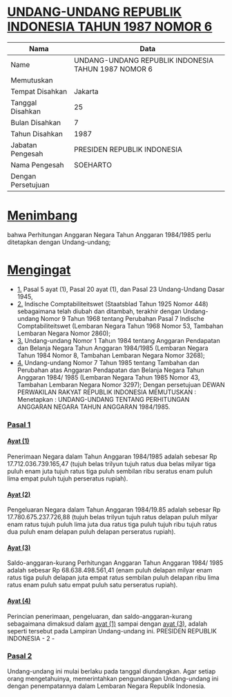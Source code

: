 # [UNDANG-UNDANG REPUBLIK INDONESIA TAHUN 1987 NOMOR 6](http://example.org/legal/document/uu/1987/6)

| Nama | Data |
| ------ | ----- |
|Name|UNDANG-UNDANG REPUBLIK INDONESIA TAHUN 1987 NOMOR 6|
|Memutuskan||
|Tempat Disahkan|Jakarta|
|Tanggal Disahkan|25|
|Bulan Disahkan|7|
|Tahun Disahkan|1987|
|Jabatan Pengesah|PRESIDEN REPUBLIK INDONESIA|
|Nama Pengesah|SOEHARTO|
|Dengan Persetujuan||
# [Menimbang](http://example.org/legal/document/uu/1987/6/menimbang)
bahwa Perhitungan Anggaran Negara Tahun Anggaran 1984/1985 perlu ditetapkan dengan Undang-undang;
# [Mengingat](http://example.org/legal/document/uu/1987/6/mengingat)

* [1.](http://example.org/legal/document/uu/1987/6/mengingat/point/0001) Pasal 5 ayat (1), Pasal 20 ayat (1), dan Pasal 23 Undang-Undang Dasar 1945,
* [2.](http://example.org/legal/document/uu/1987/6/mengingat/point/0002) Indische Comptabiliteitswet (Staatsblad Tahun 1925 Nomor 448) sebagaimana telah diubah dan ditambah, terakhir dengan Undang-undang Nomor 9 Tahun 1968 tentang Perubahan Pasal 7 Indische Comptabiliteitswet (Lembaran Negara Tahun 1968 Nomor 53, Tambahan Lembaran Negara Nomor 2860);
* [3.](http://example.org/legal/document/uu/1987/6/mengingat/point/0003) Undang-undang Nomor 1 Tahun 1984 tentang Anggaran Pendapatan dan Belanja Negara Tahun Anggaran 1984/1985 (Lembaran Negara Tahun 1984 Nomor 8, Tambahan Lembaran Negara Nomor 3268);
* [4.](http://example.org/legal/document/uu/1987/6/mengingat/point/0004) Undang-undang Nomor 7 Tahun 1985 tentang Tambahan dan Perubahan atas Anggaran Pendapatan dan Belanja Negara Tahun Anggaran 1984/ 1985 (Lembaran Negara Tahun 1985 Nomor 43, Tambahan Lembaran Negara Nomor 3297); Dengan persetujuan DEWAN PERWAKILAN RAKYAT REPUBLIK INDONESIA MEMUTUSKAN : Menetapkan : UNDANG-UNDANG TENTANG PERHITUNGAN ANGGARAN NEGARA TAHUN ANGGARAN 1984/1985.

### [Pasal 1](http://example.org/legal/document/uu/1987/6/pasal/0001)

#### [Ayat (1)](http://example.org/legal/document/uu/1987/6/pasal/0001/version/19870725/ayat/0001)
Penerimaan Negara dalam Tahun Anggaran 1984/1985 adalah sebesar Rp 17.712.036.739.165,47 (tujuh belas trilyun tujuh ratus dua belas milyar tiga puluh enam juta tujuh ratus tiga puluh sembilan ribu seratus enam puluh lima empat puluh tujuh perseratus rupiah).

#### [Ayat (2)](http://example.org/legal/document/uu/1987/6/pasal/0001/version/19870725/ayat/0002)
Pengeluaran Negara dalam Tahun Anggaran 1984/19.85 adalah sebesar Rp 17.780.675.237.726,88 (tujuh belas trilyun tujuh ratus delapan puluh milyar enam ratus tujuh puluh lima juta dua ratus tiga puluh tujuh ribu tujuh ratus dua puluh enam delapan puluh delapan perseratus rupiah).

#### [Ayat (3)](http://example.org/legal/document/uu/1987/6/pasal/0001/version/19870725/ayat/0003)
Saldo-anggaran-kurang Perhitungan Anggaran Tahun Anggaran 1984/ 1985 adalah sebesar Rp 68.638.498.561,41 (enam puluh delapan milyar enam ratus tiga puluh delapan juta empat ratus sembilan puluh delapan ribu lima ratus enam puluh satu empat puluh satu perseratus rupiah).

#### [Ayat (4)](http://example.org/legal/document/uu/1987/6/pasal/0001/version/19870725/ayat/0004)
Perincian penerimaan, pengeluaran, dan saldo-anggaran-kurang sebagaimana dimaksud dalam [ayat (1)](http://example.org/legal/document/uu/1987/6/pasal/0001/version/19870725/ayat/0001) sampai dengan [ayat (3)](http://example.org/legal/document/uu/1987/6/pasal/0001/version/19870725/ayat/0003), adalah seperti tersebut pada Lampiran Undang-undang ini. PRESIDEN REPUBLIK INDONESIA - 2 -


### [Pasal 2](http://example.org/legal/document/uu/1987/6/pasal/0002)
Undang-undang ini mulai berlaku pada tanggal diundangkan. Agar setiap orang mengetahuinya, memerintahkan pengundangan Undang-undang ini dengan penempatannya dalam Lembaran Negara Republik Indonesia.
